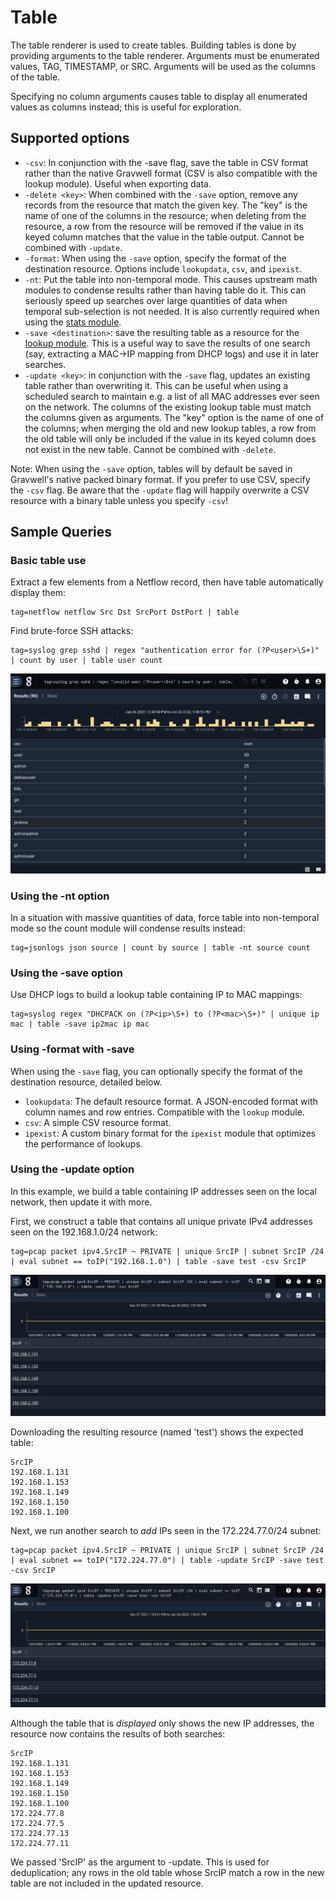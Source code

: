 # Table

The table renderer is used to create tables. Building tables is done by providing arguments to the table renderer. Arguments must be enumerated values, TAG, TIMESTAMP, or SRC. Arguments will be used as the columns of the table.

Specifying no column arguments causes table to display all enumerated values as columns instead; this is useful for exploration.

## Supported options

* `-csv`: In conjunction with the -save flag, save the table in CSV format rather than the native Gravwell format (CSV is also compatible with the lookup module). Useful when exporting data.
* `-delete <key>`: When combined with the `-save` option, remove any records from the resource that match the given key. The "key" is the name of one of the columns in the resource; when deleting from the resource, a row from the resource will be removed if the value in its keyed column matches that the value in the table output. Cannot be combined with `-update`.
* `-format`: When using the `-save` option, specify the format of the destination resource. Options include `lookupdata`, `csv`, and `ipexist`. 
* `-nt`: Put the table into non-temporal mode. This causes upstream math modules to condense results rather than having table do it. This can seriously speed up searches over large quantities of data when temporal sub-selection is not needed. It is also currently required when using the [stats module](#!search/stats/stats.md).
* `-save <destination>`: save the resulting table as a resource for the [lookup module](#!search/lookup/lookup.md). This is a useful way to save the results of one search (say, extracting a MAC->IP mapping from DHCP logs) and use it in later searches.
* `-update <key>`: in conjunction with the `-save` flag, updates an existing table rather than overwriting it. This can be useful when using a scheduled search to maintain e.g. a list of all MAC addresses ever seen on the network. The columns of the existing lookup table must match the columns given as arguments. The "key" option is the name of one of the columns; when merging the old and new lookup tables, a row from the old table will only be included if the value in its keyed column does not exist in the new table. Cannot be combined with `-delete`.

Note: When using the `-save` option, tables will by default be saved in Gravwell's native packed binary format. If you prefer to use CSV, specify the `-csv` flag. Be aware that the `-update` flag will happily overwrite a CSV resource with a binary table unless you specify `-csv`!

## Sample Queries

### Basic table use

Extract a few elements from a Netflow record, then have table automatically display them:

```
tag=netflow netflow Src Dst SrcPort DstPort | table
```

Find brute-force SSH attacks:

```
tag=syslog grep sshd | regex "authentication error for (?P<user>\S+)" | count by user | table user count
```

![](table-render.png)

### Using the -nt option

In a situation with massive quantities of data, force table into non-temporal mode so the count module will condense results instead:

```
tag=jsonlogs json source | count by source | table -nt source count
```

### Using the -save option

Use DHCP logs to build a lookup table containing IP to MAC mappings:

```
tag=syslog regex "DHCPACK on (?P<ip>\S+) to (?P<mac>\S+)" | unique ip mac | table -save ip2mac ip mac
```

### Using -format with -save

When using the `-save` flag, you can optionally specify the format of the destination resource, detailed below.

- `lookupdata`: The default resource format. A JSON-encoded format with column names and row entries. Compatible with the `lookup` module.
- `csv`: A simple CSV resource format.
- `ipexist`: A custom binary format for the `ipexist` module that optimizes the performance of lookups. 

### Using the -update option

In this example, we build a table containing IP addresses seen on the local network, then update it with more.

First, we construct a table that contains all unique private IPv4 addresses seen on the 192.168.1.0/24 network:

```
tag=pcap packet ipv4.SrcIP ~ PRIVATE | unique SrcIP | subnet SrcIP /24 | eval subnet == toIP("192.168.1.0") | table -save test -csv SrcIP
```

![](update1.png)

Downloading the resulting resource (named 'test') shows the expected table:

```
SrcIP
192.168.1.131
192.168.1.153
192.168.1.149
192.168.1.150
192.168.1.100
```

Next, we run another search to *add* IPs seen in the 172.224.77.0/24 subnet:

```
tag=pcap packet ipv4.SrcIP ~ PRIVATE | unique SrcIP | subnet SrcIP /24 | eval subnet == toIP("172.224.77.0") | table -update SrcIP -save test -csv SrcIP
```

![](update2.png)

Although the table that is *displayed* only shows the new IP addresses, the resource now contains the results of both searches:

```
SrcIP
192.168.1.131
192.168.1.153
192.168.1.149
192.168.1.150
192.168.1.100
172.224.77.8
172.224.77.5
172.224.77.13
172.224.77.11
```

We passed 'SrcIP' as the argument to -update. This is used for deduplication; any rows in the old table whose SrcIP match a row in the new table are not included in the updated resource.
